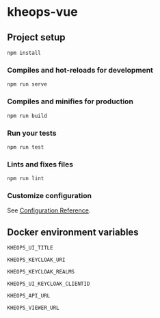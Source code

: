 # kheops-vue

## Project setup
```
npm install
```

### Compiles and hot-reloads for development
```
npm run serve
```

### Compiles and minifies for production
```
npm run build
```

### Run your tests
```
npm run test
```

### Lints and fixes files
```
npm run lint
```

### Customize configuration
See [Configuration Reference](https://cli.vuejs.org/config/).


## Docker environment variables

`KHEOPS_UI_TITLE`

`KHEOPS_KEYCLOAK_URI`

`KHEOPS_KEYCLOAK_REALMS`

`KHEOPS_UI_KEYCLOAK_CLIENTID`

`KHEOPS_API_URL`

`KHEOPS_VIEWER_URL`

